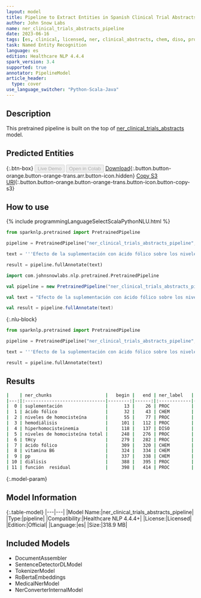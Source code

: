 ```yaml
---
layout: model
title: Pipeline to Extract Entities in Spanish Clinical Trial Abstracts
author: John Snow Labs
name: ner_clinical_trials_abstracts_pipeline
date: 2023-06-16
tags: [es, clinical, licensed, ner, clinical_abstracts, chem, diso, proc]
task: Named Entity Recognition
language: es
edition: Healthcare NLP 4.4.4
spark_version: 3.4
supported: true
annotator: PipelineModel
article_header:
  type: cover
use_language_switcher: "Python-Scala-Java"
---
```


## Description

This pretrained pipeline is built on the top of [ner_clinical_trials_abstracts](https://nlp.johnsnowlabs.com/2022/08/12/ner_clinical_trials_abstracts_es_3_0.html) model.

## Predicted Entities



{:.btn-box}
<button class="button button-orange" disabled>Live Demo</button>
<button class="button button-orange" disabled>Open in Colab</button>
[Download](https://s3.amazonaws.com/auxdata.johnsnowlabs.com/clinical/models/ner_clinical_trials_abstracts_pipeline_es_4.4.4_3.4_1686936423935.zip){:.button.button-orange.button-orange-trans.arr.button-icon.hidden}
[Copy S3 URI](s3://auxdata.johnsnowlabs.com/clinical/models/ner_clinical_trials_abstracts_pipeline_es_4.4.4_3.4_1686936423935.zip){:.button.button-orange.button-orange-trans.button-icon.button-copy-s3}

## How to use

<div class="tabs-box" markdown="1">
{% include programmingLanguageSelectScalaPythonNLU.html %}

```python
from sparknlp.pretrained import PretrainedPipeline

pipeline = PretrainedPipeline("ner_clinical_trials_abstracts_pipeline", "es", "clinical/models")

text = '''Efecto de la suplementación con ácido fólico sobre los niveles de homocisteína total en pacientes en hemodiálisis. La hiperhomocisteinemia es un marcador de riesgo independiente de morbimortalidad cardiovascular. Hemos prospectivamente reducir los niveles de homocisteína total (tHcy) mediante suplemento con ácido fólico y vitamina B6 (pp), valorando su posible correlación con dosis de diálisis, función  residual y parámetros nutricionales.'''

result = pipeline.fullAnnotate(text)
```
```scala
import com.johnsnowlabs.nlp.pretrained.PretrainedPipeline

val pipeline = new PretrainedPipeline("ner_clinical_trials_abstracts_pipeline", "es", "clinical/models")

val text = "Efecto de la suplementación con ácido fólico sobre los niveles de homocisteína total en pacientes en hemodiálisis. La hiperhomocisteinemia es un marcador de riesgo independiente de morbimortalidad cardiovascular. Hemos prospectivamente reducir los niveles de homocisteína total (tHcy) mediante suplemento con ácido fólico y vitamina B6 (pp), valorando su posible correlación con dosis de diálisis, función  residual y parámetros nutricionales."

val result = pipeline.fullAnnotate(text)
```

{:.nlu-block}
```python
from sparknlp.pretrained import PretrainedPipeline

pipeline = PretrainedPipeline("ner_clinical_trials_abstracts_pipeline", "es", "clinical/models")

text = '''Efecto de la suplementación con ácido fólico sobre los niveles de homocisteína total en pacientes en hemodiálisis. La hiperhomocisteinemia es un marcador de riesgo independiente de morbimortalidad cardiovascular. Hemos prospectivamente reducir los niveles de homocisteína total (tHcy) mediante suplemento con ácido fólico y vitamina B6 (pp), valorando su posible correlación con dosis de diálisis, función  residual y parámetros nutricionales.'''

result = pipeline.fullAnnotate(text)
```
</div>

## Results

```bash
|    | ner_chunks                    |   begin |   end | ner_label   |   confidence |
|---:|:------------------------------|--------:|------:|:------------|-------------:|
|  0 | suplementación                |      13 |    26 | PROC        |     0.9987   |
|  1 | ácido fólico                  |      32 |    43 | CHEM        |     0.8828   |
|  2 | niveles de homocisteína       |      55 |    77 | PROC        |     0.584633 |
|  3 | hemodiálisis                  |     101 |   112 | PROC        |     0.9998   |
|  4 | hiperhomocisteinemia          |     118 |   137 | DISO        |     0.9977   |
|  5 | niveles de homocisteína total |     248 |   276 | PROC        |     0.604225 |
|  6 | tHcy                          |     279 |   282 | PROC        |     0.9699   |
|  7 | ácido fólico                  |     309 |   320 | CHEM        |     0.90385  |
|  8 | vitamina B6                   |     324 |   334 | CHEM        |     0.9748   |
|  9 | pp                            |     337 |   338 | CHEM        |     0.96     |
| 10 | diálisis                      |     388 |   395 | PROC        |     0.9982   |
| 11 | función  residual             |     398 |   414 | PROC        |     0.73045  |
```

{:.model-param}
## Model Information

{:.table-model}
|---|---|
|Model Name:|ner_clinical_trials_abstracts_pipeline|
|Type:|pipeline|
|Compatibility:|Healthcare NLP 4.4.4+|
|License:|Licensed|
|Edition:|Official|
|Language:|es|
|Size:|318.9 MB|

## Included Models

- DocumentAssembler
- SentenceDetectorDLModel
- TokenizerModel
- RoBertaEmbeddings
- MedicalNerModel
- NerConverterInternalModel